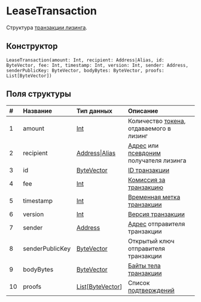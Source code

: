 # LeaseTransaction

Структура [транзакции лизинга](/ru/blockchain/transaction-type/lease-transaction).

## Конструктор

``` ride
LeaseTransaction(amount: Int, recipient: Address|Alias, id: ByteVector, fee: Int, timestamp: Int, version: Int, sender: Address, senderPublicKey: ByteVector, bodyBytes: ByteVector, proofs: List[ByteVector])
```

## Поля структуры

| # | Название | Тип данных | Описание |
| :--- | :--- | :--- | :--- |
| 1 | amount | [Int](/ru/ride/data-types/int) | Количество [токена](/ru/blockchain/token/), отдаваемого в лизинг |
| 2 | recipient | [Address](/ru/ride/structures/common-structures/address)&#124;[Alias](/ru/ride/structures/common-structures/alias) | [Адрес](/ru/blockchain/account/address) или [псевдоним](/ru/blockchain/account/alias) получателя лизинга |
| 3 | id | [ByteVector](/ru/ride/data-types/byte-vector) | [ID транзакции](/ru/blockchain/transaction/transaction-id) |
| 4 | fee | [Int](/ru/ride/data-types/int) | [Комиссия за транзакцию](/ru/blockchain/transaction/transaction-fee) |
| 5 | timestamp | [Int](/ru/ride/data-types/int) | [Временная метка транзакции](/ru/blockchain/transaction/transaction-timestamp) |
| 6 | version | [Int](/ru/ride/data-types/int) | [Версия транзакции](/ru/blockchain/transaction/transaction-version) |
| 7 | sender | [Address](/ru/ride/structures/common-structures/address) | [Адрес](/ru/blockchain/account/address) отправителя транзакции |
| 8 | senderPublicKey | [ByteVector](/ru/ride/data-types/byte-vector) | Открытый ключ отправителя транзакции |
| 9 | bodyBytes | [ByteVector](/ru/ride/data-types/byte-vector) | [Байты тела транзакции](/ru/blockchain/transaction/transaction-body-bytes) |
| 10 | proofs | [List](/ru/ride/data-types/list)[[ByteVector](/ru/ride/data-types/byte-vector)] | Список [подтверждений](/ru/blockchain/transaction/transaction-proof) |
